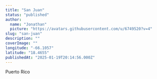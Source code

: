 ```yaml
---
title: "San Juan"
status: "published"
author:
  name: "Jonathan"
  picture: "https://avatars.githubusercontent.com/u/6749520?v=4"
slug: "san-juan"
description: ""
coverImage: ""
longitude: "-66.1057"
latitude: "18.4655"
publishedAt: "2025-01-19T20:14:56.000Z"
---
```


Puerto Rico
